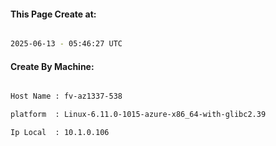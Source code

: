 
   
#### This Page Create at:

```bash

2025-06-13 - 05:46:27 UTC

```

#### Create By Machine:

```bash

Host Name : fv-az1337-538

platform  : Linux-6.11.0-1015-azure-x86_64-with-glibc2.39

Ip Local  : 10.1.0.106

```

